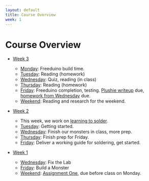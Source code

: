 ```yaml
---
layout: default
title: Course Overview
week: 1
---
```


# Course Overview
* [Week 3](w02.html)
  * [Monday](w02.html#monday): Freeduino build time.
  * [Tuesday](w02.html#tuesday): Reading (homework)
  * [Wednesday](w02.html#wednesday): Quiz, reading (in class)
  * [Thursday](w02.html#thursday): Reading (homework)
  * [Friday](w02.html#friday): Freeduino completion, testing. [Plushie writeup]({{site.url}}/assignments/plushie-monster-writeup.html) due, [homework from Wednesday]({{site.url}}/assignments/exploring-home-wiring-planning.html) due. 
  * [Weekend](w02.html#weekend): Reading and research for the weekend.

* [Week 2](w01.html)
  * This week, we work on [learning to solder]({{site.url}}/assignments/learn-to-solder.html).
  * [Tuesday](w01.html#Tuesday): Getting started.
  * [Wednesday](w01.html#Wednesday): Finish our monsters in class, more prep.
  * [Thursday](w01.html#Thursday): Finish prep for Friday.
  * [Friday](w01.html#Friday): Deliver a working guide for soldering, get started.

* [Week 1](w00.html)
  * [Wednesday](w00.html#Wednesday): Fix the Lab
  * [Friday](w00.html#Friday): Build a Monster
  * [Weekend](w00.html#Weekend): [Assignment One]({{site.url}}/assignments/learning-to-fail.html), due before class on Monday.
